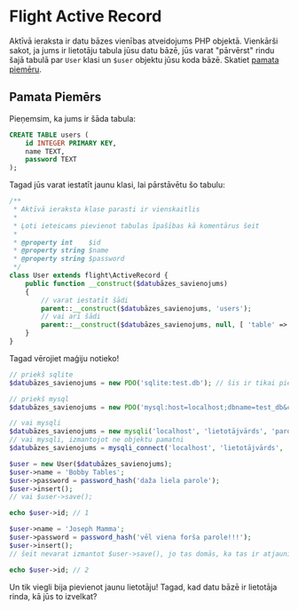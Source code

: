 # Flight Active Record

Aktīvā ieraksta ir datu bāzes vienības atveidojums PHP objektā. Vienkārši sakot, ja jums ir lietotāju tabula jūsu datu bāzē, jūs varat "pārvērst" rindu šajā tabulā par `User` klasi un `$user` objektu jūsu koda bāzē. Skatiet [pamata piemēru](#pamata-piem%C4%93rs).

## Pamata Piemērs

Pieņemsim, ka jums ir šāda tabula:

```sql
CREATE TABLE users (
	id INTEGER PRIMARY KEY, 
	name TEXT, 
	password TEXT 
);
```

Tagad jūs varat iestatīt jaunu klasi, lai pārstāvētu šo tabulu:

```php
/**
 * Aktīvā ieraksta klase parasti ir vienskaitlis
 * 
 * Ļoti ieteicams pievienot tabulas īpašības kā komentārus šeit
 * 
 * @property int    $id
 * @property string $name
 * @property string $password
 */ 
class User extends flight\ActiveRecord {
	public function __construct($datubāzes_savienojums)
	{
		// varat iestatīt šādi
		parent::__construct($datubāzes_savienojums, 'users');
		// vai arī šādi
		parent::__construct($datubāzes_savienojums, null, [ 'table' => 'users']);
	}
}
```

Tagad vērojiet maģiju notieko!

```php
// priekš sqlite
$datubāzes_savienojums = new PDO('sqlite:test.db'); // šis ir tikai piemēram, visticamāk izmantotu reālu datu bāzes savienojumu

// priekš mysql
$datubāzes_savienojums = new PDO('mysql:host=localhost;dbname=test_db&charset=utf8bm4', 'lietotājvārds', 'parole');

// vai mysqli
$datubāzes_savienojums = new mysqli('localhost', 'lietotājvārds', 'parole', 'test_db');
// vai mysqli, izmantojot ne objektu pamatni
$datubāzes_savienojums = mysqli_connect('localhost', 'lietotājvārds', 'parole', 'test_db');

$user = new User($datubāzes_savienojums);
$user->name = 'Bobby Tables';
$user->password = password_hash('daža liela parole');
$user->insert();
// vai $user->save();

echo $user->id; // 1

$user->name = 'Joseph Mamma';
$user->password = password_hash('vēl viena forša parole!!!');
$user->insert();
// šeit nevarat izmantot $user->save(), jo tas domās, ka tas ir atjaunināšana!

echo $user->id; // 2
```

Un tik viegli bija pievienot jaunu lietotāju! Tagad, kad datu bāzē ir lietotāja rinda, kā jūs to izvelkat?
